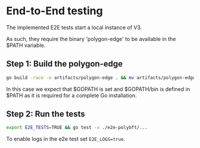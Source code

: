 
# End-to-End testing

The implemented E2E tests start a local instance of V3.

As such, they require the binary 'polygon-edge' to be available in the $PATH variable.

## Step 1: Build the polygon-edge

```bash
go build -race -o artifacts/polygon-edge . && mv artifacts/polygon-edge $GOPATH/bin
```

In this case we expect that $GOPATH is set and $GOPATH/bin is defined in $PATH as it is required for a complete Go installation.

## Step 2: Run the tests

```bash
export E2E_TESTS=TRUE && go test -v ./e2e-polybft/...
```

To enable logs in the e2e test set `E2E_LOGS=true`.
